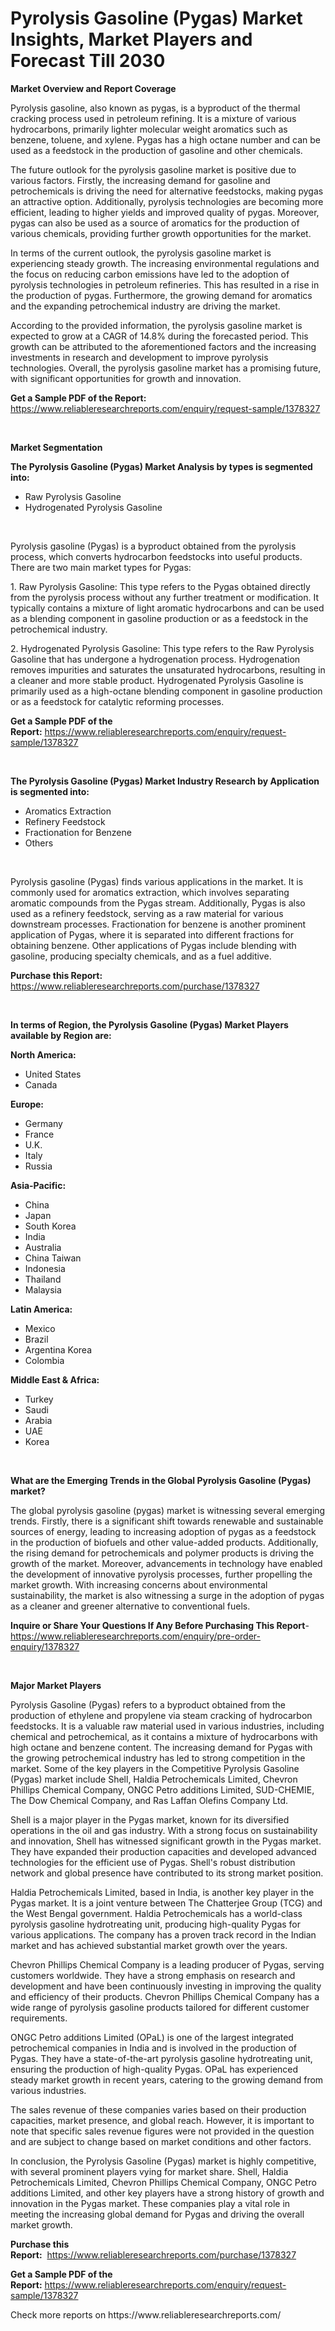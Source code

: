 <p><h1>Pyrolysis Gasoline (Pygas) Market Insights, Market Players and Forecast Till 2030</h1></p><p><strong>Market Overview and Report Coverage</strong></p>
<p><p>Pyrolysis gasoline, also known as pygas, is a byproduct of the thermal cracking process used in petroleum refining. It is a mixture of various hydrocarbons, primarily lighter molecular weight aromatics such as benzene, toluene, and xylene. Pygas has a high octane number and can be used as a feedstock in the production of gasoline and other chemicals.</p><p>The future outlook for the pyrolysis gasoline market is positive due to various factors. Firstly, the increasing demand for gasoline and petrochemicals is driving the need for alternative feedstocks, making pygas an attractive option. Additionally, pyrolysis technologies are becoming more efficient, leading to higher yields and improved quality of pygas. Moreover, pygas can also be used as a source of aromatics for the production of various chemicals, providing further growth opportunities for the market.</p><p>In terms of the current outlook, the pyrolysis gasoline market is experiencing steady growth. The increasing environmental regulations and the focus on reducing carbon emissions have led to the adoption of pyrolysis technologies in petroleum refineries. This has resulted in a rise in the production of pygas. Furthermore, the growing demand for aromatics and the expanding petrochemical industry are driving the market.</p><p>According to the provided information, the pyrolysis gasoline market is expected to grow at a CAGR of 14.8% during the forecasted period. This growth can be attributed to the aforementioned factors and the increasing investments in research and development to improve pyrolysis technologies. Overall, the pyrolysis gasoline market has a promising future, with significant opportunities for growth and innovation.</p></p>
<p><strong>Get a Sample PDF of the Report:</strong> <a href="https://www.reliableresearchreports.com/enquiry/request-sample/1378327">https://www.reliableresearchreports.com/enquiry/request-sample/1378327</a></p>
<p>&nbsp;</p>
<p><strong>Market Segmentation</strong></p>
<p><strong>The Pyrolysis Gasoline (Pygas) Market Analysis by types is segmented into:</strong></p>
<p><ul><li>Raw Pyrolysis Gasoline</li><li>Hydrogenated Pyrolysis Gasoline</li></ul></p>
<p>&nbsp;</p>
<p><p>Pyrolysis gasoline (Pygas) is a byproduct obtained from the pyrolysis process, which converts hydrocarbon feedstocks into useful products. There are two main market types for Pygas:</p><p>1. Raw Pyrolysis Gasoline: This type refers to the Pygas obtained directly from the pyrolysis process without any further treatment or modification. It typically contains a mixture of light aromatic hydrocarbons and can be used as a blending component in gasoline production or as a feedstock in the petrochemical industry.</p><p>2. Hydrogenated Pyrolysis Gasoline: This type refers to the Raw Pyrolysis Gasoline that has undergone a hydrogenation process. Hydrogenation removes impurities and saturates the unsaturated hydrocarbons, resulting in a cleaner and more stable product. Hydrogenated Pyrolysis Gasoline is primarily used as a high-octane blending component in gasoline production or as a feedstock for catalytic reforming processes.</p></p>
<p><strong>Get a Sample PDF of the Report:</strong>&nbsp;<a href="https://www.reliableresearchreports.com/enquiry/request-sample/1378327">https://www.reliableresearchreports.com/enquiry/request-sample/1378327</a></p>
<p>&nbsp;</p>
<p><strong>The Pyrolysis Gasoline (Pygas) Market Industry Research by Application is segmented into:</strong></p>
<p><ul><li>Aromatics Extraction</li><li>Refinery Feedstock</li><li>Fractionation for Benzene</li><li>Others</li></ul></p>
<p>&nbsp;</p>
<p><p>Pyrolysis gasoline (Pygas) finds various applications in the market. It is commonly used for aromatics extraction, which involves separating aromatic compounds from the Pygas stream. Additionally, Pygas is also used as a refinery feedstock, serving as a raw material for various downstream processes. Fractionation for benzene is another prominent application of Pygas, where it is separated into different fractions for obtaining benzene. Other applications of Pygas include blending with gasoline, producing specialty chemicals, and as a fuel additive.</p></p>
<p><strong>Purchase this Report:</strong>&nbsp; <a href="https://www.reliableresearchreports.com/purchase/1378327">https://www.reliableresearchreports.com/purchase/1378327</a></p>
<p>&nbsp;</p>
<p><strong>In terms of Region, the Pyrolysis Gasoline (Pygas) Market Players available by Region are:</strong></p>
<p>
    <p> <strong> North America: </strong>
        <ul>
            <li>United States</li>
            <li>Canada</li>
        </ul>
        </p> 
    <p> <strong> Europe: </strong>
        <ul>
            <li>Germany</li>
            <li>France</li>
            <li>U.K.</li>
            <li>Italy</li>
            <li>Russia</li>
        </ul>
        </p> 
    <p> <strong> Asia-Pacific: </strong>
        <ul>
            <li>China</li>
            <li>Japan</li>
            <li>South Korea</li>
            <li>India</li>
            <li>Australia</li>
            <li>China Taiwan</li>
            <li>Indonesia</li>
            <li>Thailand</li>
            <li>Malaysia</li>
        </ul>
        </p> 
    <p> <strong> Latin America: </strong>
        <ul>
            <li>Mexico</li>
            <li>Brazil</li>
            <li>Argentina Korea</li>
            <li>Colombia</li>
        </ul>
        </p> 
    <p> <strong> Middle East & Africa: </strong>
        <ul>
            <li>Turkey</li>
            <li>Saudi</li>
            <li>Arabia</li>
            <li>UAE</li>
            <li>Korea</li>
        </ul>
    </p>
    </p>
<p>&nbsp;</p>
<p><strong>What are the Emerging Trends in the Global Pyrolysis Gasoline (Pygas) market?</strong></p>
<p><p>The global pyrolysis gasoline (pygas) market is witnessing several emerging trends. Firstly, there is a significant shift towards renewable and sustainable sources of energy, leading to increasing adoption of pygas as a feedstock in the production of biofuels and other value-added products. Additionally, the rising demand for petrochemicals and polymer products is driving the growth of the market. Moreover, advancements in technology have enabled the development of innovative pyrolysis processes, further propelling the market growth. With increasing concerns about environmental sustainability, the market is also witnessing a surge in the adoption of pygas as a cleaner and greener alternative to conventional fuels.</p></p>
<p><strong>Inquire or Share Your Questions If Any Before Purchasing This Report</strong>- <a href="https://www.reliableresearchreports.com/enquiry/pre-order-enquiry/1378327">https://www.reliableresearchreports.com/enquiry/pre-order-enquiry/1378327</a></p>
<p>&nbsp;</p>
<p><strong>Major Market Players</strong></p>
<p><p>Pyrolysis Gasoline (Pygas) refers to a byproduct obtained from the production of ethylene and propylene via steam cracking of hydrocarbon feedstocks. It is a valuable raw material used in various industries, including chemical and petrochemical, as it contains a mixture of hydrocarbons with high octane and benzene content. The increasing demand for Pygas with the growing petrochemical industry has led to strong competition in the market. Some of the key players in the Competitive Pyrolysis Gasoline (Pygas) market include Shell, Haldia Petrochemicals Limited, Chevron Phillips Chemical Company, ONGC Petro additions Limited, SUD-CHEMIE, The Dow Chemical Company, and Ras Laffan Olefins Company Ltd.</p><p>Shell is a major player in the Pygas market, known for its diversified operations in the oil and gas industry. With a strong focus on sustainability and innovation, Shell has witnessed significant growth in the Pygas market. They have expanded their production capacities and developed advanced technologies for the efficient use of Pygas. Shell's robust distribution network and global presence have contributed to its strong market position.</p><p>Haldia Petrochemicals Limited, based in India, is another key player in the Pygas market. It is a joint venture between The Chatterjee Group (TCG) and the West Bengal government. Haldia Petrochemicals has a world-class pyrolysis gasoline hydrotreating unit, producing high-quality Pygas for various applications. The company has a proven track record in the Indian market and has achieved substantial market growth over the years.</p><p>Chevron Phillips Chemical Company is a leading producer of Pygas, serving customers worldwide. They have a strong emphasis on research and development and have been continuously investing in improving the quality and efficiency of their products. Chevron Phillips Chemical Company has a wide range of pyrolysis gasoline products tailored for different customer requirements.</p><p>ONGC Petro additions Limited (OPaL) is one of the largest integrated petrochemical companies in India and is involved in the production of Pygas. They have a state-of-the-art pyrolysis gasoline hydrotreating unit, ensuring the production of high-quality Pygas. OPaL has experienced steady market growth in recent years, catering to the growing demand from various industries.</p><p>The sales revenue of these companies varies based on their production capacities, market presence, and global reach. However, it is important to note that specific sales revenue figures were not provided in the question and are subject to change based on market conditions and other factors.</p><p>In conclusion, the Pyrolysis Gasoline (Pygas) market is highly competitive, with several prominent players vying for market share. Shell, Haldia Petrochemicals Limited, Chevron Phillips Chemical Company, ONGC Petro additions Limited, and other key players have a strong history of growth and innovation in the Pygas market. These companies play a vital role in meeting the increasing global demand for Pygas and driving the overall market growth.</p></p>
<p><strong>Purchase this Report:</strong>&nbsp;&nbsp;<a href="https://www.reliableresearchreports.com/purchase/1378327">https://www.reliableresearchreports.com/purchase/1378327</a></p>
<p></p>
<p><strong>Get a Sample PDF of the Report:</strong>&nbsp;<a href="https://www.reliableresearchreports.com/enquiry/request-sample/1378327">https://www.reliableresearchreports.com/enquiry/request-sample/1378327</a></p>
<p>Check more reports on https://www.reliableresearchreports.com/</p>